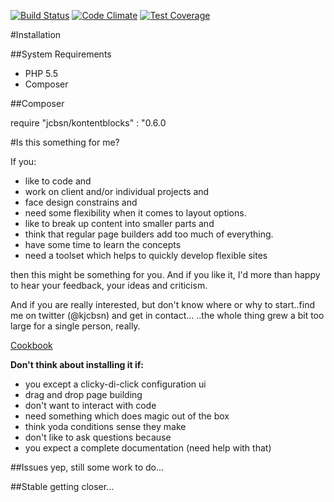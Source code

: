 [![Build Status](https://travis-ci.org/kai-jacobsen/kontentblocks.svg?branch=master)](https://travis-ci.org/kai-jacobsen/kontentblocks) [![Code Climate](https://codeclimate.com/github/kai-jacobsen/kontentblocks/badges/gpa.svg)](https://codeclimate.com/github/kai-jacobsen/kontentblocks) [![Test Coverage](https://codeclimate.com/github/kai-jacobsen/kontentblocks/badges/coverage.svg)](https://codeclimate.com/github/kai-jacobsen/kontentblocks)

#Installation

##System Requirements

- PHP 5.5
- Composer

##Composer

require "jcbsn/kontentblocks" : "0.6.0

  
#Is this something for me?

If you:
- like to code and
- work on client and/or individual projects and
- face design constrains and
- need some flexibility when it comes to layout options.
- like to break up content into smaller parts and
- think that regular page builders add too much of everything.
- have some time to learn the concepts
- need a toolset which helps to quickly develop flexible sites

then this might be something for you.
And if you like it, I'd more than happy to hear your feedback, your ideas and criticism.

And if you are really interested, but don't know where or why to start..find me on twitter (@kjcbsn) and get in contact...
..the whole thing grew a bit too large for a single person, really.

[Cookbook](http://docs.kontentblocks.de/)

**Don't think about installing it if:**
- you except a clicky-di-click configuration ui
- drag and drop page building
- don't want to interact with code
- need something which does magic out of the box
- think yoda conditions sense they make
- don't like to ask questions because
- you expect a complete documentation (need help with that)

##Issues
yep, still some work to do...

##Stable
getting closer...